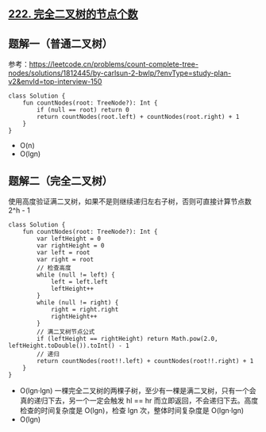 ## [222. 完全二叉树的节点个数](https://leetcode.cn/problems/count-complete-tree-nodes/)

## 题解一（普通二叉树）

参考：https://leetcode.cn/problems/count-complete-tree-nodes/solutions/1812445/by-carlsun-2-bwlp/?envType=study-plan-v2&envId=top-interview-150

```
class Solution {
    fun countNodes(root: TreeNode?): Int {
        if (null == root) return 0
        return countNodes(root.left) + countNodes(root.right) + 1
    }
}
```

- O(n)
- O(lgn)

## 题解二（完全二叉树）

使用高度验证满二叉树，如果不是则继续递归左右子树，否则可直接计算节点数 2^h - 1

```
class Solution {
    fun countNodes(root: TreeNode?): Int {
        var leftHeight = 0
        var rightHeight = 0
        var left = root
        var right = root
        // 检查高度
        while (null != left) {
            left = left.left
            leftHeight++
        }
        while (null != right) {
            right = right.right
            rightHeight++
        }
        // 满二叉树节点公式
        if (leftHeight == rightHeight) return Math.pow(2.0, leftHeight.toDouble()).toInt() - 1
        // 递归
        return countNodes(root!!.left) + countNodes(root!!.right) + 1
    }
}
```

- O(lgn·lgn) 一棵完全二叉树的两棵子树，至少有一棵是满二叉树，只有一个会真的递归下去，另一个一定会触发 hl == hr 而立即返回，不会递归下去。高度检查的时间复杂度是 O(lgn)，检查 lgn 次，整体时间复杂度是 O(lgn·lgn)
- O(lgn)
